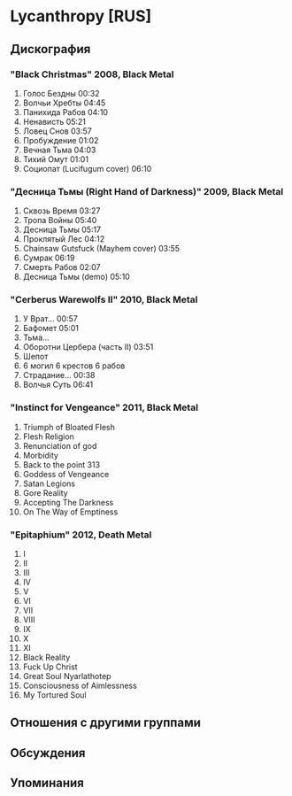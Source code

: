 # Lycanthropy [RUS]



## Дискография

### "Black Christmas" 2008, Black Metal

1. Голос Бездны 00:32  
2. Волчьи Хребты 04:45  
3. Панихида Рабов 04:10  
4. Ненависть 05:21  
5. Ловец Снов 03:57  
6. Пробуждение 01:02  
7. Вечная Тьма 04:03  
8. Тихий Омут 01:01  
9. Социопат (Lucifugum cover) 06:10 

### "Десница Тьмы (Right Hand of Darkness)" 2009, Black Metal

1. Сквозь Время 03:27  
2. Тропа Войны 05:40  
3. Десница Тьмы 05:17  
4. Проклятый Лес 04:12  
5. Chainsaw Gutsfuck (Mayhem cover) 03:55
6. Сумрак 06:19  
7. Смерть Рабов 02:07  
8. Десница Тьмы (demo) 05:10 

### "Cerberus Warewolfs II" 2010, Black Metal

1. У Врат... 00:57  
2. Бафомет 05:01  
3. Тьма...   
4. Оборотни Цербера (часть II) 03:51  
5. Шепот   
6. 6 могил 6 крестов 6 рабов   
7. Страдание... 00:38  
8. Волчья Суть 06:41 

### "Instinct for Vengeance" 2011, Black Metal

1. Triumph of Bloated Flesh
2. Flesh Religion
3. Renunciation of god
4. Morbidity
5. Back to the point 313
6. Goddess of Vengeance
7. Satan Legions
8. Gore Reality
9. Accepting The Darkness
10. On  The Way of Emptiness

### "Epitaphium" 2012, Death Metal

1. I
2. II
3. III
4. IV
5. V
6. VI
7. VII
8. VIII
9. IX
10. X
11. XI
12. Black Reality
13. Fuck Up Christ
14. Great Soul Nyarlathotep
15. Consciousness of Aimlessness
16. My Tortured Soul


## Отношения с другими группами


## Обсуждения


## Упоминания

